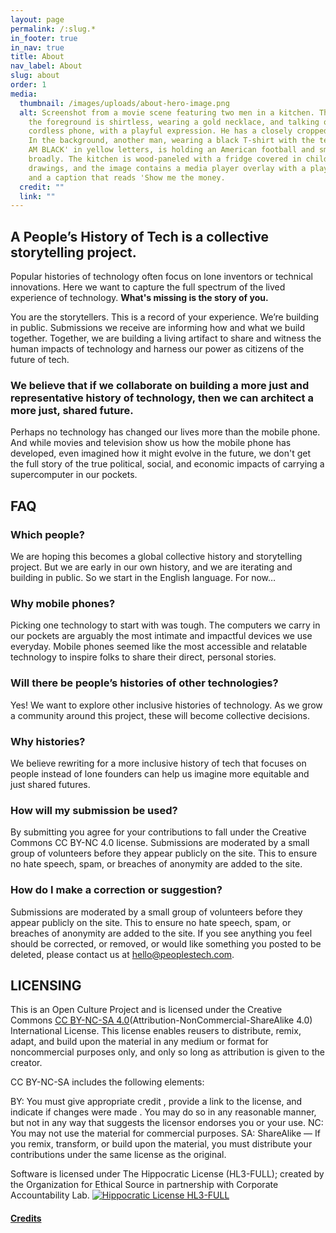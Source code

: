 ```yaml
---
layout: page
permalink: /:slug.*
in_footer: true
in_nav: true
title: About
nav_label: About
slug: about
order: 1
media:
  thumbnail: /images/uploads/about-hero-image.png
  alt: Screenshot from a movie scene featuring two men in a kitchen. The man in
    the foreground is shirtless, wearing a gold necklace, and talking on a
    cordless phone, with a playful expression. He has a closely cropped haircut.
    In the background, another man, wearing a black T-shirt with the text 'YES I
    AM BLACK' in yellow letters, is holding an American football and smiling
    broadly. The kitchen is wood-paneled with a fridge covered in children's
    drawings, and the image contains a media player overlay with a play button
    and a caption that reads 'Show me the money.
  credit: ""
  link: ""
---
```

## A People’s History of Tech is a collective storytelling project.

Popular histories of technology often focus on lone inventors or technical innovations. Here we want to capture the full spectrum of the lived experience of technology. **What's missing is the story of you.**

You are the storytellers. This is a record of your experience. We’re building in public. Submissions we receive are informing how and what we build together. Together, we are building a living artifact to share and witness the human impacts of technology and harness our power as citizens of the future of tech.

### We believe that if we collaborate on building a more just and representative history of technology, then we can architect a more just, shared future.

Perhaps no technology has changed our lives more than the mobile phone. And while movies and television show us how the mobile phone has developed, even imagined how it might evolve in the future, we don't get the full story of the true political, social, and economic impacts of carrying a supercomputer in our pockets.

## FAQ

### Which people?

We are hoping this becomes a global collective history and storytelling project. But we are early in our own history, and we are iterating and building in public. So we start in the English language. For now…

### Why mobile phones?

Picking one technology to start with was tough. The computers we carry in our pockets are arguably the most intimate and impactful devices we use everyday. Mobile phones seemed like the most accessible and relatable technology to inspire folks to share their direct, personal stories.

### Will there be people’s histories of other technologies?

Yes! We want to explore other inclusive histories of technology. As we grow a community around this project, these will become collective decisions.

### Why histories?

We believe rewriting for a more inclusive history of tech that focuses on people instead of lone founders can help us imagine more equitable and just shared futures.

### How will my submission be used?

By submitting you agree for your contributions to fall under the Creative Commons CC BY-NC 4.0 license. Submissions are moderated by a small group of volunteers before they appear publicly on the site. This to ensure no hate speech, spam, or breaches of anonymity are added to the site.

### How do I make a correction or suggestion?

Submissions are moderated by a small group of volunteers before they appear publicly on the site. This to ensure no hate speech, spam, or breaches of anonymity are added to the site. If you see anything you feel should be corrected, or removed, or would like something you posted to be deleted, please contact us at [hello@peoplestech.com](mailto:hello@peoplestech.com).

## LICENSING

This is an Open Culture Project and is licensed under the Creative Commons [CC BY-NC-SA 4.0](https://creativecommons.org/licenses/by-nc-sa/4.0/)(Attribution-NonCommercial-ShareAlike 4.0) International License. This license enables reusers to distribute, remix, adapt, and build upon the material in any medium or format for noncommercial purposes only, and only so long as attribution is given to the creator.

CC BY-NC-SA includes the following elements:

BY: You must give appropriate credit , provide a link to the license, and indicate if changes were made . You may do so in any reasonable manner, but not in any way that suggests the licensor endorses you or your use.
NC: You may not use the material for commercial purposes.
SA: ShareAlike — If you remix, transform, or build upon the material, you must distribute your contributions under the same license as the original.

Software is licensed under The Hippocratic License (HL3-FULL); created by the Organization for Ethical Source in partnership with Corporate Accountability Lab.
[![Hippocratic License HL3-FULL](https://img.shields.io/static/v1?label=Hippocratic%20License&message=HL3-FULL&labelColor=5e2751&color=bc8c3d)](https://firstdonoharm.dev/version/3/0/full.html)

#### [Credits](/credits)